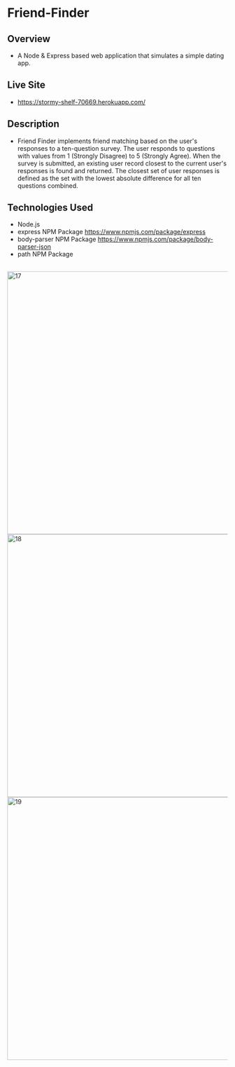 # Friend-Finder

## Overview
- A Node & Express based web application that simulates a simple dating app.
   
## Live Site
- https://stormy-shelf-70669.herokuapp.com/

## Description
- Friend Finder implements friend matching based on the user's responses to a ten-question survey. The user responds to questions with values from 1 (Strongly Disagree) to 5 (Strongly Agree). When the survey is submitted, an existing user record closest to the current user's responses is found and returned. The closest set of user responses is defined as the set with the lowest absolute difference for all ten questions combined.

## Technologies Used
- Node.js
- express NPM Package https://www.npmjs.com/package/express
- body-parser NPM Package https://www.npmjs.com/package/body-parser-json
- path NPM Package 

<br/>
<img width="600" alt="17" src="https://user-images.githubusercontent.com/28972721/37862898-e27ea2cc-2f11-11e8-8dbe-cb14e546972b.png">
<img width="600" alt="18" src="https://user-images.githubusercontent.com/28972721/37862899-e524dd3e-2f11-11e8-97c2-ad30f6086b61.png">
<img width="600" alt="19" src="https://user-images.githubusercontent.com/28972721/37862901-e712458c-2f11-11e8-92a9-d8a008e01882.png">